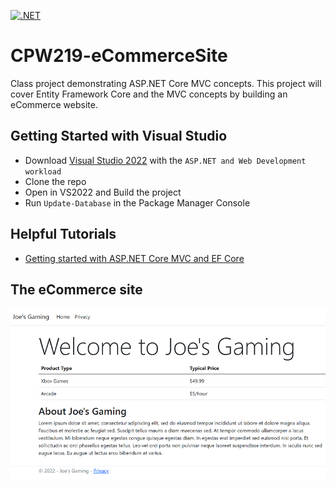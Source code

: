 [![.NET](https://github.com/JoeProgrammer88/CPW219-eCommerceSite/actions/workflows/dotnet.yml/badge.svg)](https://github.com/JoeProgrammer88/CPW219-eCommerceSite/actions/workflows/dotnet.yml)
# CPW219-eCommerceSite
Class project demonstrating ASP.NET Core MVC concepts.
This project will cover Entity Framework Core and the 
MVC concepts by building an eCommerce website.

## Getting Started with Visual Studio
- Download [Visual Studio 2022](https://visualstudio.microsoft.com/) with the ```ASP.NET and Web Development workload```
- Clone the repo
- Open in VS2022 and Build the project
- Run ```Update-Database``` in the Package Manager Console

## Helpful Tutorials
- [Getting started with ASP.NET Core MVC and EF Core](https://docs.microsoft.com/en-us/aspnet/core/data/ef-mvc/intro?view=aspnetcore-6.0)

## The eCommerce site
![eCommerce HomePage](docs/HomePageScreenshot.png)
